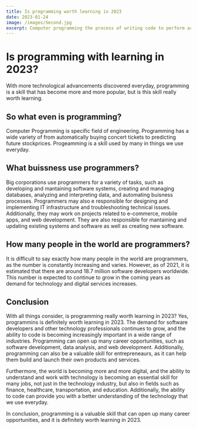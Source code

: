 ```yaml
---
title: Is programming worth learning in 2023
date: 2023-01-24
image: /images/Second.jpg
excerpt: Computer programming the process of writing code to perform actions on a computer, but is this skill really worth the hype now?
---
```


# Is programming with learning in 2023?

With more technological advancements discovered everyday, programming is a skill that has become more and more popular, but is this skill really worth learning.

## So what even is programming?

Computer Programming is specific field of engineering. Programming has a wide variety of from automatically buying concert tickets to predicting future stockprices. Progeamming is a skill used by many in things we use everyday.

## What buissness use programmers?

Big corporations use programmers for a variety of tasks, such as developing and mantaining software systems, creating and managing databases, analyzing and interpreting data, and automating buisness processes. Programmers may also e responsible for designing and implementing IT infrastructure and troubleshooting technical issues. Additionally, they may work on projects related to e-commerce, mobile apps, and web development. They are also responsible for mantaining and updating existing systems and software as well as creating new software.

## How many people in the world are programmers?

It is difficult to say exactly how many people in the world are programmers, as the number is constantly increasing and varies. However, as of 2021, it is estimated that there are around 18.7 million software developers worldwide. This number is expected to continue to grow in the coming years as demand for technology and digital services increases.

## Conclusion

With all things consider, is programming really worth learning in 2023? Yes, programmins is definitely worth learning in 2023. The demand for software developers and other technology professionals continues to grow, and the ability to code is becoming increasingly important in a wide range of industries. Programming can open up many career opportunities, such as software development, data analysis, and web development. Additionally, programming can also be a valuable skill for entrepreneaurs, as it can help them build and launch their own products and services.

Furthermore, the world is becoming more and more digital, and the ability to understand and work with technology is becoming an essential skill for many jobs, not just in the technology industry, but also in fields such as finance, healthcare, transportation, and education. Additionally, the ability to code can provide you with a better understanding of the technology that we use everyday.

In conclusion, programming is a valuable skill that can open up many career opportunities, and it is definitely worth learning in 2023.